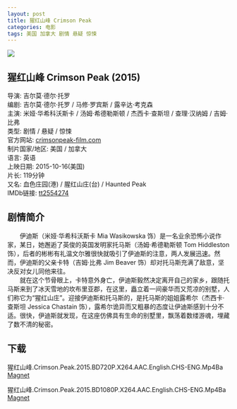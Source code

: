 ```yaml
---
layout: post
title: 猩红山峰 Crimson Peak
categories: 电影
tags: 美国 加拿大 剧情 悬疑 惊悚
---
```


[![](http://i12.tietuku.cn/3a6a071dff411487t.jpg)](http://i12.tietuku.cn/3a6a071dff411487.jpg)

## 猩红山峰 Crimson Peak (2015)
导演: 吉尔莫·德尔·托罗  
编剧: 吉尔莫·德尔·托罗 / 马修·罗宾斯 / 露辛达·考克森  
主演: 米娅·华希科沃斯卡 / 汤姆·希德勒斯顿 / 杰西卡·查斯坦 / 查理·汉纳姆 / 吉姆·比弗  
类型: 剧情 / 悬疑 / 惊悚  
官方网站: [crimsonpeak-film.com](http://crimsonpeak-film.com)  
制片国家/地区: 美国 / 加拿大  
语言: 英语  
上映日期: 2015-10-16(美国)  
片长: 119分钟  
又名: 血色庄园(港) / 腥红山庄(台) / Haunted Peak  
IMDb链接: [tt2554274](http://www.imdb.com/title/tt2554274)

## 剧情简介
　　伊迪斯（米娅·华希科沃斯卡 Mia Wasikowska 饰）是一名业余恐怖小说作家，某日，她邂逅了英俊的英国发明家托马斯（汤姆·希德勒斯顿 Tom Hiddleston 饰），后者的彬彬有礼温文尔雅很快就吸引了伊迪斯的注意，两人发展迅速。然而，伊迪斯的父亲卡特（吉姆·比弗 Jim Beaver 饰）却对托马斯充满了敌意，坚决反对女儿同他来往。  
　　就在这个节骨眼上，卡特意外身亡，伊迪斯毅然决定离开自己的家乡，跟随托马斯来到了冰天雪地的坎布里亚郡，在这里，矗立着一间豪华而又荒凉的别墅，人们称它为“猩红山庄”。迎接伊迪斯和托马斯的，是托马斯的姐姐露希尔（杰西卡·查斯坦 Jessica Chastain 饰），露希尔诡异而又粗暴的态度让伊迪斯感到十分不适。很快，伊迪斯就发现，在这座仿佛具有生命的别墅里，飘荡着数缕游魂，埋藏了数不清的秘密。

## 下载
猩红山峰.Crimson.Peak.2015.BD720P.X264.AAC.English.CHS-ENG.Mp4Ba  
[Magnet](magnet:?xt=urn:btih:6ff9d5c12e8dad2be3ecb38826107e333fefbbf0)

猩红山峰.Crimson.Peak.2015.BD1080P.X264.AAC.English.CHS-ENG.Mp4Ba  
[Magnet](magnet:?xt=urn:btih:152a352ff89c1bae2296b52363aa5bd9f7603618)
